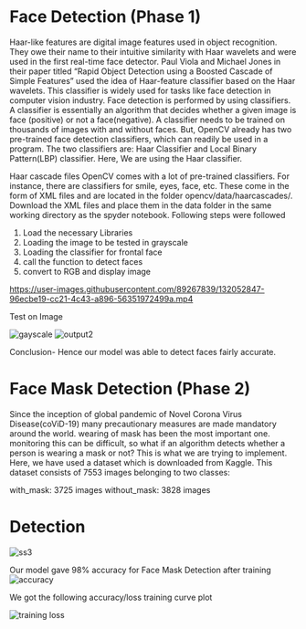 # Face Detection (Phase 1)
Haar-like features are digital image features used in object recognition. They owe their name to their intuitive similarity with Haar wavelets and were used in the first real-time face detector. Paul Viola and Michael Jones in their paper titled “Rapid Object Detection using a Boosted Cascade of Simple Features” used the idea of Haar-feature classifier based on the Haar wavelets. This classifier is widely used for tasks like face detection in computer vision industry.
Face detection is performed by using classifiers. A classifier is essentially an algorithm that decides whether a given image is face (positive) or not a face(negative). A classifier needs to be trained on thousands of images with and without faces. But, OpenCV already has two pre-trained face detection classifiers, which can readily be used in a program. The two classifiers are: Haar Classifier and Local Binary Pattern(LBP) classifier. 
Here, We are using the Haar classifier.

Haar cascade files
OpenCV comes with a lot of pre-trained classifiers. For instance, there are classifiers for smile, eyes, face, etc. These come in the form of XML files and are located in the folder opencv/data/haarcascades/.
Download the XML files and place them in the data folder in the same working directory as the spyder notebook.
Following steps were followed
1. Load the necessary Libraries
2. Loading the image to be tested in grayscale
3. Loading the classifier for frontal face
4. call the function to detect faces
5. convert to RGB and display image






https://user-images.githubusercontent.com/89267839/132052847-96ecbe19-cc21-4c43-a896-56351972499a.mp4

Test on Image


![gayscale](https://user-images.githubusercontent.com/89267839/132081529-2d5e404c-de84-41f9-9df5-0c7c3f5b7524.png)
![output2](https://user-images.githubusercontent.com/89267839/132081579-8a922195-984c-4315-9a4c-d8434ae1ea5f.png)


Conclusion- Hence our model was able to detect faces fairly accurate.


# Face Mask Detection (Phase 2)
Since the inception of global pandemic of Novel Corona Virus Disease(coViD-19) many precautionary measures are made mandatory around the world. wearing of mask has been the most important one. monitoring this can be difficult, so what if an algorithm detects whether a person is wearing a mask or not?
This is what we are trying to implement. Here, we have used a dataset which is downloaded from Kaggle.
This dataset consists of 7553 images belonging to two classes:

with_mask: 3725 images
without_mask: 3828 images

# Detection
![ss3](https://user-images.githubusercontent.com/89267839/132084512-59729856-f1cc-467f-82ed-2cef2f2dca0c.png)


Our model gave 98% accuracy for Face Mask Detection after training
![accuracy](https://user-images.githubusercontent.com/89267839/132084476-1196458c-7a23-444b-ad54-cbcc1ef49ddd.JPG)



We got the following accuracy/loss training curve plot


![training loss](https://user-images.githubusercontent.com/89267839/132084419-736211d1-f7b6-4bbf-9a6d-ec2d79738650.JPG)





